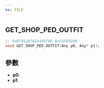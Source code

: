 ```yaml
---
ns: FILE
---
```

## GET_SHOP_PED_OUTFIT

```c
// 0xB7952076E444979D 0xCAFE9209
void GET_SHOP_PED_OUTFIT(Any p0, Any* p1);
```


## 參數
* **p0**: 
* **p1**: 


